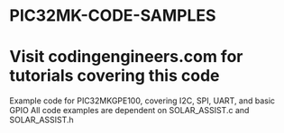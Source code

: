 # PIC32MK-CODE-SAMPLES
# Visit codingengineers.com for tutorials covering this code

Example code for PIC32MKGPE100, covering I2C, SPI, UART, and basic GPIO
All code examples are dependent on SOLAR_ASSIST.c and SOLAR_ASSIST.h


